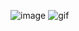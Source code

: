 ![image](https://github.com/user-attachments/assets/7b464676-40b5-4455-82f3-fa63e3348993)
![gif](https://github.com/user-attachments/assets/766195c9-d11b-45ce-8628-18ee557c3af7)

